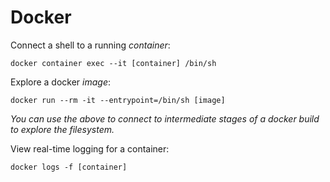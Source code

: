 # Docker

Connect a shell to a running *container*:

``` lang-sh
docker container exec --it [container] /bin/sh
```

Explore a docker *image*:

``` lang-sh
docker run --rm -it --entrypoint=/bin/sh [image]
```

_You can use the above to connect to intermediate stages of a docker build to explore the filesystem._

View real-time logging for a container:

``` lang-sh
docker logs -f [container]
```
